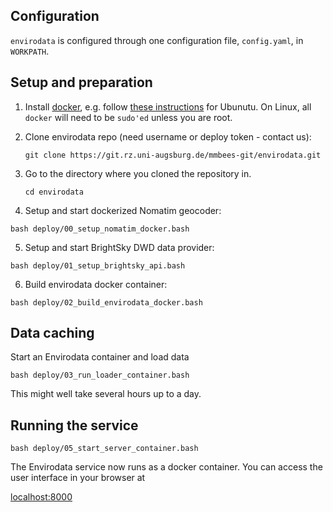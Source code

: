 ## Configuration

`envirodata` is configured through one configuration file, `config.yaml`, in `WORKPATH`.

## Setup and preparation

 1) Install [docker](https://www.docker.com), e.g. follow [these instructions](https://docs.docker.com/engine/install/ubuntu/#install-using-the-repository) for Ubunutu. On Linux, all `docker` will need to be `sudo'ed` unless you are root.

 2) Clone envirodata repo (need username or deploy token - contact us):

    `git clone https://git.rz.uni-augsburg.de/mmbees-git/envirodata.git`

 3) Go to the directory where you cloned the repository in.

    `cd envirodata`

 4) Setup and start dockerized Nomatim geocoder:

   `bash deploy/00_setup_nomatim_docker.bash`

 5) Setup and start BrightSky DWD data provider:

   `bash deploy/01_setup_brightsky_api.bash`

 6) Build envirodata docker container:

   `bash deploy/02_build_envirodata_docker.bash`

## Data caching

Start an Envirodata container and load data

  `bash deploy/03_run_loader_container.bash`

This might well take several hours up to a day.

## Running the service

  `bash deploy/05_start_server_container.bash`

The Envirodata service now runs as a docker container. You can access the user interface in your browser at

[localhost:8000](http://localhost:8000/)
